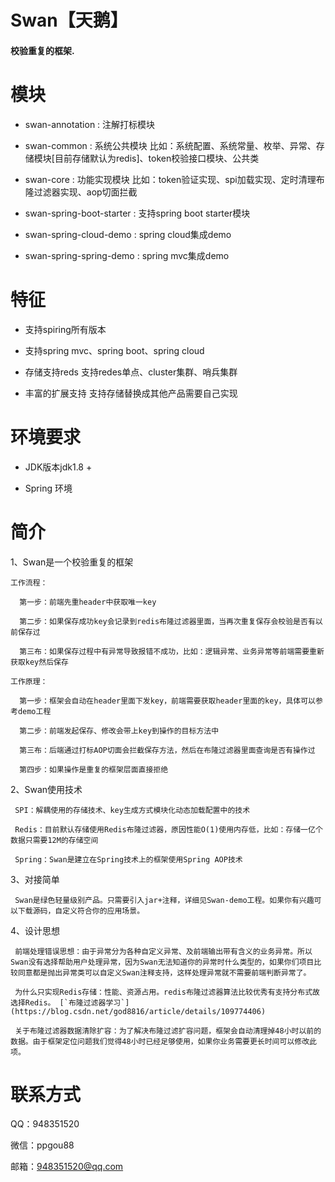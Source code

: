 Swan【天鹅】
================

#### 校验重复的框架.


# 模块
  * swan-annotation : 注解打标模块

  * swan-common : 系统公共模块 比如：系统配置、系统常量、枚举、异常、存储模块[目前存储默认为redis]、token校验接口模块、公共类
  
  * swan-core : 功能实现模块 比如：token验证实现、spi加载实现、定时清理布隆过滤器实现、aop切面拦截              

  * swan-spring-boot-starter : 支持spring boot starter模块
  
  * swan-spring-cloud-demo : spring cloud集成demo
  
  * swan-spring-spring-demo : spring mvc集成demo
 
#  特征
   
   *  支持spiring所有版本
   
   *  支持spring mvc、spring boot、spring cloud
   
   *  存储支持reds 支持redes单点、cluster集群、哨兵集群

   *  丰富的扩展支持 支持存储替换成其他产品需要自己实现 

# 环境要求 

  * JDK版本jdk1.8 +
  
  * Spring 环境
  
# 简介 

  1、Swan是一个校验重复的框架
  
    工作流程：
    
      第一步：前端先重header中获取唯一key  
      
      第二步：如果保存成功key会记录到redis布隆过滤器里面，当再次重复保存会校验是否有以前保存过
      
      第三布：如果保存过程中有异常导致报错不成功，比如：逻辑异常、业务异常等前端需要重新获取key然后保存
      
    工作原理：
    
      第一步：框架会自动在header里面下发key，前端需要获取header里面的key，具体可以参考demo工程
      
      第二步：前端发起保存、修改会带上key到操作的目标方法中
      
      第三布：后端通过打标AOP切面会拦截保存方法，然后在布隆过滤器里面查询是否有操作过
      
      第四步：如果操作是重复的框架层面直接拒绝
      
      
  2、Swan使用技术
  
     SPI：解耦使用的存储技术、key生成方式模块化动态加载配置中的技术
     
     Redis：目前默认存储使用Redis布隆过滤器，原因性能O(1)使用内存低，比如：存储一亿个数据只需要12M的存储空间
     
     Spring：Swan是建立在Spring技术上的框架使用Spring AOP技术  
     
     
  3、对接简单
  
     Swan是绿色轻量级别产品。只需要引入jar+注释，详细见Swan-demo工程。如果你有兴趣可以下载源码，自定义符合你的应用场景。
     
     
  4、设计思想
  
     前端处理错误思想：由于异常分为各种自定义异常、及前端输出带有含义的业务异常。所以Swan没有选择帮助用户处理异常，因为Swan无法知道你的异常时什么类型的，如果你们项目比较同意都是抛出异常类可以自定义Swan注释支持，这样处理异常就不需要前端判断异常了。
     
     为什么只实现Redis存储：性能、资源占用。redis布隆过滤器算法比较优秀有支持分布式故选择Redis。 [`布隆过滤器学习`](https://blog.csdn.net/god8816/article/details/109774406)
     
     关于布隆过滤器数据清除扩容：为了解决布隆过滤扩容问题，框架会自动清理掉48小时以前的数据。由于框架定位问题我们觉得48小时已经足够使用，如果你业务需要更长时间可以修改此项。
     
     
     
# 联系方式

  QQ：948351520
  
  微信：ppgou88
  
  邮箱：948351520@qq.com
